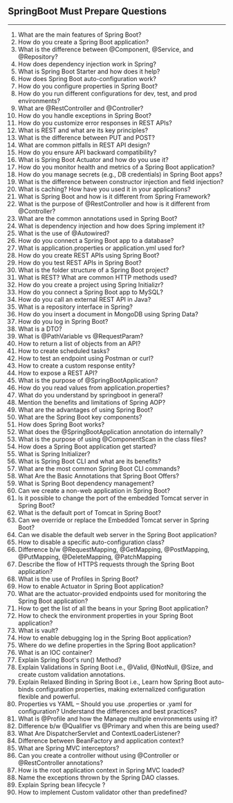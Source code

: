 ## SpringBoot Must Prepare Questions

---

1. What are the main features of Spring Boot?  
2. How do you create a Spring Boot application?  
3. What is the difference between @Component, @Service, and @Repository?  
4. How does dependency injection work in Spring?  
5. What is Spring Boot Starter and how does it help?  
6. How does Spring Boot auto-configuration work?  
7. How do you configure properties in Spring Boot?  
8. How do you run different configurations for dev, test, and prod environments?  
9. What are @RestController and @Controller?  
10. How do you handle exceptions in Spring Boot?  
11. How do you customize error responses in REST APIs?  
12. What is REST and what are its key principles?  
13. What is the difference between PUT and POST?  
14. What are common pitfalls in REST API design?  
15. How do you ensure API backward compatibility?  
16. What is Spring Boot Actuator and how do you use it?  
17. How do you monitor health and metrics of a Spring Boot application?  
18. How do you manage secrets (e.g., DB credentials) in Spring Boot apps?  
19. What is the difference between constructor injection and field injection?  
20. What is caching? How have you used it in your applications?  
21. What is Spring Boot and how is it different from Spring Framework?  
22. What is the purpose of @RestController and how is it different from @Controller?  
23. What are the common annotations used in Spring Boot?  
24. What is dependency injection and how does Spring implement it?  
25. What is the use of @Autowired?  
26. How do you connect a Spring Boot app to a database?  
27. What is application.properties or application.yml used for?  
28. How do you create REST APIs using Spring Boot?  
29. How do you test REST APIs in Spring Boot?  
30. What is the folder structure of a Spring Boot project?  
31. What is REST? What are common HTTP methods used?
32. How do you create a project using Spring Initializr?
33. How do you connect a Spring Boot app to MySQL?
34. How do you call an external REST API in Java?
35. What is a repository interface in Spring?
36. How do you insert a document in MongoDB using Spring Data?
37. How do you log in Spring Boot?
38. What is a DTO?
39. What is @PathVariable vs @RequestParam?
40. How to return a list of objects from an API?
41. How to create scheduled tasks?
42. How to test an endpoint using Postman or curl?
43. How to create a custom response entity?
44. How to expose a REST API?
45. What is the purpose of @SpringBootApplication?
46. How do you read values from application.properties?
47. What do you understand by springboot in general?
48. Mention the benefits and limitations of Spring AOP?
49. What are the advantages of using Spring Boot? 
50. What are the Spring Boot key components? 
51. How does Spring Boot works? 
52. What does the @SpringBootApplication annotation do internally? 
53. What is the purpose of using @ComponentScan in the class files?
54. How does a Spring Boot application get started?
55. What is Spring Initializer?
56. What is Spring Boot CLI and what are its benefits?
57. What are the most common Spring Boot CLI commands?
58. What Are the Basic Annotations that Spring Boot Offers?
59. What is Spring Boot dependency management?
60. Can we create a non-web application in Spring Boot? 
61. Is it possible to change the port of the embedded Tomcat server in Spring Boot?
62. What is the default port of Tomcat in Spring Boot?
63. Can we override or replace the Embedded Tomcat server in Spring Boot?
64. Can we disable the default web server in the Spring Boot application?
65. How to disable a specific auto-configuration class?
66. Difference b/w @RequestMapping, @GetMapping, @PostMapping, @PutMapping, @DeleteMapping, @PatchMapping
67. Describe the flow of HTTPS requests through the Spring Boot application?
68. What is the use of Profiles in Spring Boot?
69. How to enable Actuator in Spring Boot application? 
70. What are the actuator-provided endpoints used for monitoring the Spring Boot application? 
71. How to get the list of all the beans in your Spring Boot application?
72. How to check the environment properties in your Spring Boot application? 
73. What is vault?
74. How to enable debugging log in the Spring Boot application?
75. Where do we define properties in the Spring Boot application?   
76. What is an IOC container?
77. Explain Spring Boot's run() Method?
78. Explain Validations in Spring Boot i.e., @Valid, @NotNull, @Size, and create custom validation annotations.
79. Explain Relaxed Binding in Spring Boot i.e., Learn how Spring Boot auto-binds configuration properties, making externalized configuration flexible and powerful.
80. Properties vs YAML – Should you use .properties or .yaml for configuration? Understand the differences and best practices?
81. What is @Profile and how the Manage multiple environments using it?
82. Difference b/w @Qualifier vs @Primary and when this are being used?
83. What Are DispatcherServlet and ContextLoaderListener?
84. Difference between BeanFactory and application context?
85. What are Spring MVC interceptors?
86. Can you create a controller without using @Controller or @RestController annotations?
87. How is the root application context in Spring MVC loaded?
88. Name the exceptions thrown by the Spring DAO classes.
89. Explain Spring bean lifecycle ?
90. How to implement Custom validator other than predefined?
